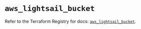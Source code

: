# `aws_lightsail_bucket`

Refer to the Terraform Registry for docs: [`aws_lightsail_bucket`](https://registry.terraform.io/providers/hashicorp/aws/6.5.0/docs/resources/lightsail_bucket).
